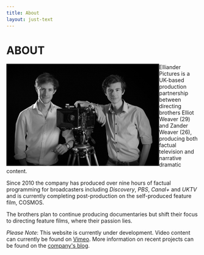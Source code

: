 ```yaml
---
title: About
layout: just-text
---
```

# ABOUT

<img src= "./elliot_zander.jpg" alt="Elliot &amp; Zander Weaver" style="max-width: 400px; float: left"/>

Elliander Pictures is a UK-based production partnership between directing brothers Elliot Weaver (29) and Zander Weaver (26), producing both factual television and narrative dramatic content.

Since 2010 the company has produced over nine hours of factual programming for broadcasters including *Discovery*, *PBS*, *Canal+* and *UKTV* and is currently completing post-production on the self-produced feature film, COSMOS.

The brothers plan to continue producing documentaries but shift their focus to directing feature films, where their passion lies.

*Please Note*: This website is currently under development. Video content can currently be found on <a href= "https://vimeo.com/ellianderpics">Vimeo</a>. More information on recent projects can be found on the <a href= "https://reeldealfilmschool.wordpress.com/projects/">company's blog</a>.
